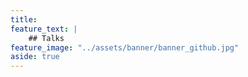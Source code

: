 ```yaml
---
title: 
feature_text: |
    ## Talks
feature_image: "../assets/banner/banner_github.jpg"
aside: true
---
```


